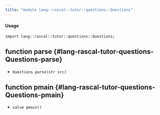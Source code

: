 ```yaml
---
title: "module lang::rascal::tutor::questions::Questions"
---
```


#### Usage

`import lang::rascal::tutor::questions::Questions;`

## function parse {#lang-rascal-tutor-questions-Questions-parse}

* ``Questions parse(str src)``

## function pmain {#lang-rascal-tutor-questions-Questions-pmain}

* ``value pmain()``

